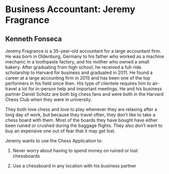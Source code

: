# Business Accountant: Jeremy Fragrance
Kenneth Fonseca
-
Jeremy Fragrance is a 35-year-old accountant for a large accountant firm. He was born in Oldenburg, Germany to his father who worked as a machine mechanic in a toothpaste factory, and his mother who owned a small bakery. After graduating from high school, he received a full-ride scholarship to Harvard for business and graduated in 2011. He found a career at a large accounting firm in 2015 and has been one of the top performers in his field since then. His type of clientele requires him to air-travel a lot for in-person help and important meetings. He and his business partner Daniel Schütz are both big chess fans and were both in the Harvard Chess Club when they were in university. 

They both love chess and love to play whenever they are relaxing after a long day of work, but because they travel often, they don’t like to take a chess board with them. Most of the boards they have bought have either been ruined or crushed during the baggage flights. They also don’t want to buy an expensive one out of fear that it may get lost.  

Jeremy wants to use the Chess Application to: 

1.   Never worry about having to spend money on ruined or lost chessboards 

2.   Use a chessboard in any location with his business partner 
